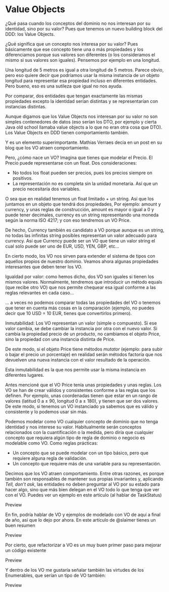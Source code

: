 # Value Objects

¿Qué pasa cuando los conceptos del dominio no nos interesan por su identidad, sino por su valor? Pues que tenemos un nuevo building block del DDD: los Value Objects.

¿Qué significa que un concepto nos interesa por su valor? Pues básicamente que ese concepto tiene una o más propiedades y los diferenciamos porque sus valores son diferentes (o los consideramos el mismo si sus valores son iguales). Pensemos por ejemplo en una longitud.

Una longitud de 5 metros es igual a otra longitud de 5 metros. Parece obvio, pero eso quiere decir que podríamos usar la misma instancia de un objeto longitud para representar esa propiedad incluso en diferentes entidades. Pero bueno, eso es una sutileza que igual no nos ayuda.

Por comparar, dos entidades que tengan exactamente las mismas propiedades excepto la identidad serían distintas y se representarían con instancias distintas.

Aunque digamos que los Value Objects nos interesan por su valor no son simples contenedores de datos (eso serían los DTO, por ejemplo y cierta Java old school llamaba value objects a lo que no eran otra cosa que DTO). Los Value Objects en DDD tienen comportamiento también.

Y es un elemento superimportante. Mathias Verraes decía en un post en su blog que los VO atraen comportamiento.

Pero, ¿cómo nace un VO? Imagina que tienes que modelar el Precio. El Precio puede representarse con un float. Dos consideraciones:

* No todos los float pueden ser precios, pues los precios siempre on positivos.
* La representación no es completa sin la unidad monetaria. Así que un precio necesitaría dos variables.

O sea que en realidad tenemos un float limitado + un string. Así que los juntamos en un objeto que tendrá dos propiedades, Por ejemplo: amount y currency, y unas reglas de construcción, amount es mayor o igual a 0 y puede tener decimales, currency es un string representando una moneda según la norma ISO 4217; y con eso tendremos un VO Price.

De hecho, Currency también es candidato a VO porque aunque es un string, no todas las infinitas string posibles representan un valor adecuado para currency. Así que Currency puede ser un VO que tiene un valor string el cual solo puede ser uno de EUR, USD, YEN, GBP, etc…

En cierto modo, los VO nos sirven para extender el sistema de tipos con aquellos propios de nuestro dominio. Veamos ahora algunas propiedades interesantes que deben tener los VO.

Igualdad por valor: como hemos dicho, dos VO son iguales si tienen los mismos valores. Normalmente, tendremos que introducir un método equals (que recibe otro VO) que nos permite chequear esa igual conforme a las reglas relevantes en cada caso…

… a veces no podemos comparar todas las propiedades del VO o tenemos que tener en cuenta más cosas en la comparación (ejemplo, no puedes decir que 10 USD = 10 EUR, tienes que convertirlos primero).

Inmutabilidad: Los VO representan un valor (simple o compuesto). Si ese valor cambia, se debe cambiar la instancia por otra con el nuevo valor. Si cambia la propiedad precio de un producto, no cambiamos el objeto Price, sino la propiedad con una instancia distinta de Price.

De este modo, si el objeto Price tiene métodos _mutator_ (ejemplo: para subir o bajar el precio un porcentaje) en realidad serán métodos factoría que nos devuelven una nueva instancia con el valor resultado de la operación.

Esta inmutabilidad es la que nos permite usar la misma instancia en diferentes lugares.

Antes mencioné que el VO Price tenía unas propiedades y unas reglas. Los VO se han de crear válidos y consistentes conforme a las reglas que los definen. Por ejemplo, unas coordenadas tienen que estar en un rango de valores (latitud 0 a ± 90, longitud 0 a ± 180), y tienen que ser dos valores. De este modo, si tenemos un VO instanciado ya sabemos que es válido y consistente y lo podemos usar sin más.

Podemos modelar como VO cualquier concepto de dominio que no tenga identidad y nos interese su valor. Habitualmente serán conceptos relacionados con la cuantificación o la medida, pero diría que cualquier concepto que requiera algún tipo de regla de dominio o negocio es modelable como VO. Como reglas prácticas:

* Un concepto que se puede modelar con un tipo básico, pero que requiere alguna regla de validación.
* Un concepto que requiere más de una variable para su representación.

Decimos que los VO atraen comportamiento. Entre otras razones, es porque también son responsables de mantener sus propias invariantes y, aplicando _Tell, don’t ask_, las entidades no deben preguntar al VO por su estado para hacer algo, sino que más bien delegan en el VO todo lo que tenga que ver con el VO. Puedes ver un ejemplo en este artículo (al hablar de TaskStatus)

Preview

En fin, podría hablar de VO y ejemplos de modelado con VO de aquí a final de año, así que lo dejo por ahora. En este artículo de @slaimer tienes un buen resumen

Preview

Por cierto, que refactorizar a VO es un muy buen primer paso para mejorar un código existente

Preview

Y dentro de los VO me gustaría señalar también las virtudes de los Enumerables, que serían un tipo de VO también:

Preview
